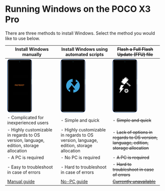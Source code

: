 # Running Windows on the POCO X3 Pro

There are three methods to install Windows. Select the method you would like to use below.

| **Install Windows manually** | **Install Windows using automated scripts** | ~~**Flash a Full Flash Update (FFU) file**~~
|------------------------------------------------------------------------------------------------------------------------|-------------------------------------------------------------------------------------------------------------------|-------------------------------------------------------------------------------------------------------------------
| <a href="1-partition.md"><img src="https://github.com/n00b69/woa-vayu/blob/main/guide/zmanual.png" width="80"></a> | <a href="nopc.md"><img src="https://github.com/n00b69/woa-vayu/blob/main/guide/znopc.png" width="80"></a> | <a href="ffu.md"><img src="https://github.com/n00b69/woa-vayu/blob/main/guide/zffu.png" width="80"></a>
| - Complicated for inexperienced users | - Simple and quick | - ~~Simple and quick~~
| - Highly customizable in regards to OS version, language, edition, storage allocation | - Highly customizable in regards to OS version, language, edition, storage allocation | - ~~Lack of options in regards to OS version, language, edition, storage allocation~~
| - A PC is required | - No PC is required | - ~~A PC is required~~
| - Easy to troubleshoot in case of errors | - Hard to troubleshoot in case of errors | - ~~Hard to troubleshoot in case of errors~~
| [Manual guide](1-partition.md) | [No-PC guide](nopc.md) | ~~[Currently unavailable](ffu.md)~~













